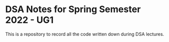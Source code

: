 # DSA Notes for Spring Semester 2022 - UG1
This is a repository to record all the code written down during DSA lectures.



